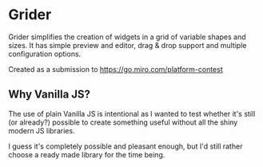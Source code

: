 # Grider
Grider simplifies the creation of widgets
in a grid of variable shapes and sizes.
It has simple preview and editor,
drag & drop support and multiple configuration options.

Created as a submission to https://go.miro.com/platform-contest

## Why Vanilla JS?
The use of plain Vanilla JS is intentional as I wanted to test whether it's
still (or already?) possible to create something useful without all the
shiny modern JS libraries.

I guess it's completely possible and pleasant enough,
but I'd still rather choose a ready made library for the time being.

